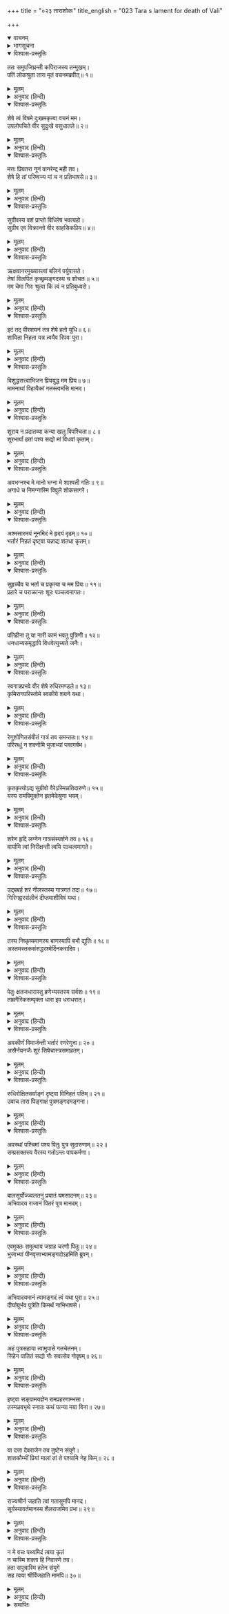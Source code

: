 +++
title = "०२३ ताराशोकः"
title_english = "023 Tara s lament for death of Vali"

+++
<details open><summary>वाचनम्</summary>
<div caption="श्रीराम-हरिसीताराममूर्ति-घनपाठिभ्यां वचनम्" class="audioEmbed" src="https://archive.org/download/Ramayana-recitation-Sriram-harisItArAmamUrti-Ghanapaati-v2/Kanda_4/Kanda_4_KSK-023-Tharayaha_Shokaha.mp3"></div>
</details>

<details><summary>भागसूचना</summary>

23. ताराका विलाप
</details>

<details open><summary>विश्वास-प्रस्तुतिः</summary>

ततः समुपजिघ्रन्ती कपिराजस्य तन्मुखम्।  
पतिं लोकश्रुता तारा मृतं वचनमब्रवीत्॥ १॥
</details>

<details><summary>मूलम्</summary>

ततः समुपजिघ्रन्ती कपिराजस्य तन्मुखम्।  
पतिं लोकश्रुता तारा मृतं वचनमब्रवीत्॥ १॥
</details>

<details><summary>अनुवाद (हिन्दी)</summary>

उस समय वानरराजका मुख सूँघती हुई लोकविख्यात ताराने रोकर अपने मृत पतिसे इस प्रकार कहा—॥ १॥
</details>

<details open><summary>विश्वास-प्रस्तुतिः</summary>

शेषे त्वं विषमे दुःखमकृत्वा वचनं मम।  
उपलोपचिते वीर सुदुःखे वसुधातले॥ २॥
</details>

<details><summary>मूलम्</summary>

शेषे त्वं विषमे दुःखमकृत्वा वचनं मम।  
उपलोपचिते वीर सुदुःखे वसुधातले॥ २॥
</details>

<details><summary>अनुवाद (हिन्दी)</summary>

‘वीर! दुःखकी बात है कि आपने मेरी बात नहीं मानी और अब आप प्रस्तरसे पूर्ण अत्यन्त दुःखदायक और ऊँचे-नीचे भूतलपर शयन कर रहे हैं॥ २॥
</details>

<details open><summary>विश्वास-प्रस्तुतिः</summary>

मत्तः प्रियतरा नूनं वानरेन्द्र मही तव।  
शेषे हि तां परिष्वज्य मां च न प्रतिभाषसे॥ ३॥
</details>

<details><summary>मूलम्</summary>

मत्तः प्रियतरा नूनं वानरेन्द्र मही तव।  
शेषे हि तां परिष्वज्य मां च न प्रतिभाषसे॥ ३॥
</details>

<details><summary>अनुवाद (हिन्दी)</summary>

‘वानरराज! निश्चय ही यह पृथ्वी आपको मुझसे भी बढ़कर प्रिय है, तभी तो आप इसका आलिङ्गन करके सो रहे हैं और मुझसे बाततक नहीं करते॥ ३॥
</details>

<details open><summary>विश्वास-प्रस्तुतिः</summary>

सुग्रीवस्य वशं प्राप्तो विधिरेष भवत्यहो।  
सुग्रीव एव विक्रान्तो वीर साहसिकप्रिय॥ ४॥
</details>

<details><summary>मूलम्</summary>

सुग्रीवस्य वशं प्राप्तो विधिरेष भवत्यहो।  
सुग्रीव एव विक्रान्तो वीर साहसिकप्रिय॥ ४॥
</details>

<details><summary>अनुवाद (हिन्दी)</summary>

‘वीर! साहसपूर्ण कार्योंसे प्रेम रखनेवाले वानरराज! यह श्रीरामरूपी विधाता सुग्रीवके वशमें हो गया है (—आपके नहीं) यह बड़े आश्चर्यकी बात है, अतः अब इस राज्यपर सुग्रीव ही पराक्रमी राजाके रूपमें आसीन होंगे॥ ४॥
</details>

<details open><summary>विश्वास-प्रस्तुतिः</summary>

ऋक्षवानरमुख्यास्त्वां बलिनं पर्युपासते।  
तेषां विलपितं कृच्छ्रमङ्गदस्य च शोचतः॥ ५॥  
मम चेमा गिरः श्रुत्वा किं त्वं न प्रतिबुध्यसे।
</details>

<details><summary>मूलम्</summary>

ऋक्षवानरमुख्यास्त्वां बलिनं पर्युपासते।  
तेषां विलपितं कृच्छ्रमङ्गदस्य च शोचतः॥ ५॥  
मम चेमा गिरः श्रुत्वा किं त्वं न प्रतिबुध्यसे।
</details>

<details><summary>अनुवाद (हिन्दी)</summary>

‘प्राणनाथ! प्रधान-प्रधान भालू और वानर जो आप महावीरकी सेवामें रहा करते थे, इस समय बड़े दुःखसे विलाप कर रहे हैं। बेटा अङ्गद भी शोकमें पड़ा है। उन वानरोंका दुःखमय विलाप, अङ्गदका शोकोद‍्गार तथा मेरी यह अनुनय-विनयभरी वाणी सुनकर भी आप जागते क्यों नहीं हैं?॥ ५ १/२॥
</details>

<details open><summary>विश्वास-प्रस्तुतिः</summary>

इदं तद् वीरशयनं तत्र शेषे हतो युधि॥ ६॥  
शायिता निहता यत्र त्वयैव रिपवः पुरा।
</details>

<details><summary>मूलम्</summary>

इदं तद् वीरशयनं तत्र शेषे हतो युधि॥ ६॥  
शायिता निहता यत्र त्वयैव रिपवः पुरा।
</details>

<details><summary>अनुवाद (हिन्दी)</summary>

‘यही वह वीर-शय्या है, जिसपर पूर्वकालमें आपने ही बहुत-से शत्रुओंको मारकर सुलाया था, किंतु आज स्वयं ही युद्धमें मारे जाकर आप इसपर शयन कर रहे हैं॥
</details>

<details open><summary>विश्वास-प्रस्तुतिः</summary>

विशुद्धसत्त्वाभिजन प्रिययुद्ध मम प्रिय॥ ७॥  
मामनाथां विहायैकां गतस्त्वमसि मानद।
</details>

<details><summary>मूलम्</summary>

विशुद्धसत्त्वाभिजन प्रिययुद्ध मम प्रिय॥ ७॥  
मामनाथां विहायैकां गतस्त्वमसि मानद।
</details>

<details><summary>अनुवाद (हिन्दी)</summary>

‘विशुद्ध बलशाली कुलमें उत्पन्न युद्धप्रेमी तथा दूसरोंको मान देनेवाले मेरे प्रियतम! तुम मुझ अनाथाको अकेली छोड़कर कहाँ चले गये?॥ ७ १/२॥
</details>

<details open><summary>विश्वास-प्रस्तुतिः</summary>

शूराय न प्रदातव्या कन्या खलु विपश्चिता॥ ८॥  
शूरभार्यां हतां पश्य सद्यो मां विधवां कृताम्।
</details>

<details><summary>मूलम्</summary>

शूराय न प्रदातव्या कन्या खलु विपश्चिता॥ ८॥  
शूरभार्यां हतां पश्य सद्यो मां विधवां कृताम्।
</details>

<details><summary>अनुवाद (हिन्दी)</summary>

‘निश्चय ही बुद्धिमान् पुरुषको चाहिये कि वह अपनी कन्या किसी शूरवीरके हाथमें न दे। देखो, मैं शूरवीरकी पत्नी होनेके कारण तत्काल विधवा बना दी गयी और इस प्रकार सर्वथा मारी गयी॥ ८ १/२॥
</details>

<details open><summary>विश्वास-प्रस्तुतिः</summary>

अवभग्नश्च मे मानो भग्ना मे शाश्वती गतिः॥ ९॥  
अगाधे च निमग्नास्मि विपुले शोकसागरे।
</details>

<details><summary>मूलम्</summary>

अवभग्नश्च मे मानो भग्ना मे शाश्वती गतिः॥ ९॥  
अगाधे च निमग्नास्मि विपुले शोकसागरे।
</details>

<details><summary>अनुवाद (हिन्दी)</summary>

‘राजरानी होनेका जो मेरा अभिमान था, वह भङ्ग हो गया। नित्य-निरन्तर सुख पानेकी मेरी आशा नष्ट हो गयी तथा मैं अगाध एवं विशाल शोकसमुद्रमें डूब गयी हूँ॥ ९ १/२॥
</details>

<details open><summary>विश्वास-प्रस्तुतिः</summary>

अश्मसारमयं नूनमिदं मे हृदयं दृढम्॥ १०॥  
भर्तारं निहतं दृष्ट्वा यन्नाद्य शतधा कृतम्।
</details>

<details><summary>मूलम्</summary>

अश्मसारमयं नूनमिदं मे हृदयं दृढम्॥ १०॥  
भर्तारं निहतं दृष्ट्वा यन्नाद्य शतधा कृतम्।
</details>

<details><summary>अनुवाद (हिन्दी)</summary>

‘निश्चय ही यह मेरा कठोर हृदय लोहेका बना हुआ है। तभी तो अपने स्वामीको मारा गया देखकर इसके सैकड़ों टुकड़े नहीं हो जाते॥ १० १/२॥
</details>

<details open><summary>विश्वास-प्रस्तुतिः</summary>

सुहृच्चैव च भर्ता च प्रकृत्या च मम प्रियः॥ ११॥  
प्रहारे च पराक्रान्तः शूरः पञ्चत्वमागतः।
</details>

<details><summary>मूलम्</summary>

सुहृच्चैव च भर्ता च प्रकृत्या च मम प्रियः॥ ११॥  
प्रहारे च पराक्रान्तः शूरः पञ्चत्वमागतः।
</details>

<details><summary>अनुवाद (हिन्दी)</summary>

‘हाय! जो मेरे सुहृद्, स्वामी और स्वभावसे ही प्रिय थे तथा संग्राममें महान् पराक्रम प्रकट करनेवाले शूरवीर थे, वे संसारसे चल बसे॥ ११ १/२॥
</details>

<details open><summary>विश्वास-प्रस्तुतिः</summary>

पतिहीना तु या नारी कामं भवतु पुत्रिणी॥ १२॥  
धनधान्यसमृद्धापि विधवेत्युच्यते जनैः।
</details>

<details><summary>मूलम्</summary>

पतिहीना तु या नारी कामं भवतु पुत्रिणी॥ १२॥  
धनधान्यसमृद्धापि विधवेत्युच्यते जनैः।
</details>

<details><summary>अनुवाद (हिन्दी)</summary>

‘पतिहीन नारी भले ही पुत्रवती एवं धन-धान्यसे समृद्ध भी हो, किन्तु लोग उसे विधवा ही कहते हैं॥ १२ १/२॥
</details>

<details open><summary>विश्वास-प्रस्तुतिः</summary>

स्वगात्रप्रभवे वीर शेषे रुधिरमण्डले॥ १३॥  
कृमिरागपरिस्तोमे स्वकीये शयने यथा।
</details>

<details><summary>मूलम्</summary>

स्वगात्रप्रभवे वीर शेषे रुधिरमण्डले॥ १३॥  
कृमिरागपरिस्तोमे स्वकीये शयने यथा।
</details>

<details><summary>अनुवाद (हिन्दी)</summary>

‘वीर! अपने ही शरीरसे प्रकट हुई रक्तराशिमें आप उसी तरह शयन करते हैं, जैसे पहले इन्द्रगोप नामक कीड़ेके-से रंगवाले बिछौनेसे युक्त अपने पलंगपर सोया करते थे॥ १३ १/२॥
</details>

<details open><summary>विश्वास-प्रस्तुतिः</summary>

रेणुशोणितसंवीतं गात्रं तव समन्ततः॥ १४॥  
परिरब्धुं न शक्नोमि भुजाभ्यां प्लवगर्षभ।
</details>

<details><summary>मूलम्</summary>

रेणुशोणितसंवीतं गात्रं तव समन्ततः॥ १४॥  
परिरब्धुं न शक्नोमि भुजाभ्यां प्लवगर्षभ।
</details>

<details><summary>अनुवाद (हिन्दी)</summary>

‘वानरश्रेष्ठ! आपका सारा शरीर धूल और रक्तसे लथपथ हो रहा है; इसलिये मैं अपनी दोनों भुजाओंसे आपका आलिङ्गन नहीं कर पाती॥ १४ १/२॥
</details>

<details open><summary>विश्वास-प्रस्तुतिः</summary>

कृतकृत्योऽद्य सुग्रीवो वैरेऽस्मिन्नतिदारुणे॥ १५॥  
यस्य रामविमुक्तेन हृतमेकेषुणा भयम्।
</details>

<details><summary>मूलम्</summary>

कृतकृत्योऽद्य सुग्रीवो वैरेऽस्मिन्नतिदारुणे॥ १५॥  
यस्य रामविमुक्तेन हृतमेकेषुणा भयम्।
</details>

<details><summary>अनुवाद (हिन्दी)</summary>

‘इस अत्यन्त भयंकर वैरमें आज सुग्रीव कृतकृत्य हो गये। श्रीरामके छोड़े हुए एक ही बाणने उनका सारा भय हर लिया॥ १५ १/२॥
</details>

<details open><summary>विश्वास-प्रस्तुतिः</summary>

शरेण हृदि लग्नेन गात्रसंस्पर्शने तव॥ १६॥  
वार्यामि त्वां निरीक्षन्ती त्वयि पञ्चत्वमागते।
</details>

<details><summary>मूलम्</summary>

शरेण हृदि लग्नेन गात्रसंस्पर्शने तव॥ १६॥  
वार्यामि त्वां निरीक्षन्ती त्वयि पञ्चत्वमागते।
</details>

<details><summary>अनुवाद (हिन्दी)</summary>

‘आपकी छातीमें जो बाण धँसा हुआ है; वह मुझे आपके शरीरका आलिङ्गन करनेसे रोक रहा है, इस कारण आपकी मृत्यु हो जानेपर भी मैं चुपचाप देख रही हूँ (आपको हृदयसे लगा नहीं पाती)’॥ १६ १/२॥
</details>

<details open><summary>विश्वास-प्रस्तुतिः</summary>

उद्बबर्ह शरं नीलस्तस्य गात्रगतं तदा॥ १७॥  
गिरिगह्वरसंलीनं दीप्तमाशीविषं यथा।
</details>

<details><summary>मूलम्</summary>

उद्बबर्ह शरं नीलस्तस्य गात्रगतं तदा॥ १७॥  
गिरिगह्वरसंलीनं दीप्तमाशीविषं यथा।
</details>

<details><summary>अनुवाद (हिन्दी)</summary>

उस समय नीलने वालीके शरीरमें धँसे हुए उस बाणको निकाला, मानो पर्वतकी कन्दरामें छिपे हुए प्रज्वलित मुखवाले विषधर सर्पको वहाँसे निकाला गया हो॥ १७ १/२॥
</details>

<details open><summary>विश्वास-प्रस्तुतिः</summary>

तस्य निष्कृष्यमाणस्य बाणस्यापि बभौ द्युतिः॥ १८॥  
अस्तमस्तकसंरुद्धरश्मेर्दिनकरादिव।
</details>

<details><summary>मूलम्</summary>

तस्य निष्कृष्यमाणस्य बाणस्यापि बभौ द्युतिः॥ १८॥  
अस्तमस्तकसंरुद्धरश्मेर्दिनकरादिव।
</details>

<details><summary>अनुवाद (हिन्दी)</summary>

वालीके शरीरसे निकाले जाते हुए उस बाणकी कान्ति अस्ताचलके शिखरपर अवरुद्ध किरणोंवाले सूर्यकी प्रभाके समान जान पड़ती थी॥ १८ १/२॥
</details>

<details open><summary>विश्वास-प्रस्तुतिः</summary>

पेतुः क्षतजधारास्तु व्रणेभ्यस्तस्य सर्वशः॥ १९॥  
ताम्रगैरिकसम्पृक्ता धारा इव धराधरात्।
</details>

<details><summary>मूलम्</summary>

पेतुः क्षतजधारास्तु व्रणेभ्यस्तस्य सर्वशः॥ १९॥  
ताम्रगैरिकसम्पृक्ता धारा इव धराधरात्।
</details>

<details><summary>अनुवाद (हिन्दी)</summary>

बाणके निकाल लिये जानेपर वालीके शरीरके सभी घावोंसे खूनकी धाराएँ गिरने लगीं, मानो किसी पर्वतसे लाल गेरूमिश्रित जलकी धाराएँ बह रही हों॥ १९ १/२॥
</details>

<details open><summary>विश्वास-प्रस्तुतिः</summary>

अवकीर्णं विमार्जन्ती भर्तारं रणरेणुना॥ २०॥  
अस्रैर्नयनजैः शूरं सिषेचास्त्रसमाहतम्।
</details>

<details><summary>मूलम्</summary>

अवकीर्णं विमार्जन्ती भर्तारं रणरेणुना॥ २०॥  
अस्रैर्नयनजैः शूरं सिषेचास्त्रसमाहतम्।
</details>

<details><summary>अनुवाद (हिन्दी)</summary>

वालीका शरीर रणभूमिकी धूलसे भर गया था। उस समय तारा बाणसे आहत हुए अपने शूरवीर स्वामीके उस शरीरको पोंछती हुई उन्हें नेत्रोंके अश्रुजलसे सींचने लगी॥ २० १/२॥
</details>

<details open><summary>विश्वास-प्रस्तुतिः</summary>

रुधिरोक्षितसर्वाङ्गं दृष्ट्वा विनिहतं पतिम्॥ २१॥  
उवाच तारा पिङ्गाक्षं पुत्रमङ्गदमङ्गना।
</details>

<details><summary>मूलम्</summary>

रुधिरोक्षितसर्वाङ्गं दृष्ट्वा विनिहतं पतिम्॥ २१॥  
उवाच तारा पिङ्गाक्षं पुत्रमङ्गदमङ्गना।
</details>

<details><summary>अनुवाद (हिन्दी)</summary>

अपने मारे गये पतिके सारे अङ्गोंको रक्तसे भीगा हुआ देख वालि-पत्नी ताराने अपने भूरे नेत्रोंवाले पुत्र अङ्गदसे कहा—॥ २१ १/२॥
</details>

<details open><summary>विश्वास-प्रस्तुतिः</summary>

अवस्थां पश्चिमां पश्य पितुः पुत्र सुदारुणाम्॥ २२॥  
सम्प्रसक्तस्य वैरस्य गतोऽन्तः पापकर्मणा।
</details>

<details><summary>मूलम्</summary>

अवस्थां पश्चिमां पश्य पितुः पुत्र सुदारुणाम्॥ २२॥  
सम्प्रसक्तस्य वैरस्य गतोऽन्तः पापकर्मणा।
</details>

<details><summary>अनुवाद (हिन्दी)</summary>

‘बेटा! देखो, तुम्हारे पिताकी अन्तिम अवस्था कितनी भयंकर है। ये इस समय पूर्व पापके कारण प्राप्त हुए वैरसे पार हो चुके हैं॥ २२ १/२॥
</details>

<details open><summary>विश्वास-प्रस्तुतिः</summary>

बालसूर्योज्ज्वलतनुं प्रयातं यमसादनम्॥ २३॥  
अभिवादय राजानं पितरं पुत्र मानदम्।
</details>

<details><summary>मूलम्</summary>

बालसूर्योज्ज्वलतनुं प्रयातं यमसादनम्॥ २३॥  
अभिवादय राजानं पितरं पुत्र मानदम्।
</details>

<details><summary>अनुवाद (हिन्दी)</summary>

‘वत्स! प्रातःकालके सूर्यकी भाँति अरुण गौर शरीरवाले तुम्हारे पिता राजा वाली अब यमलोकको जा पहुँचे। ये तुम्हें बड़ा आदर देते थे। तुम इनके चरणोंमें प्रणाम करो’॥
</details>

<details open><summary>विश्वास-प्रस्तुतिः</summary>

एवमुक्तः समुत्थाय जग्राह चरणौ पितुः॥ २४॥  
भुजाभ्यां पीनवृत्ताभ्यामङ्गदोऽहमिति ब्रुवन्।
</details>

<details><summary>मूलम्</summary>

एवमुक्तः समुत्थाय जग्राह चरणौ पितुः॥ २४॥  
भुजाभ्यां पीनवृत्ताभ्यामङ्गदोऽहमिति ब्रुवन्।
</details>

<details><summary>अनुवाद (हिन्दी)</summary>

माताके ऐसा कहनेपर अङ्गदने उठकर अपनी मोटी और गोलाकार भुजाओंद्वारा पिताके दोनों पैर पकड़ लिये और प्रणाम करते हुए कहा—‘पिताजी! मैं अङ्गद हूँ’॥
</details>

<details open><summary>विश्वास-प्रस्तुतिः</summary>

अभिवादयमानं त्वामङ्गदं त्वं यथा पुरा॥ २५॥  
दीर्घायुर्भव पुत्रेति किमर्थं नाभिभाषसे।
</details>

<details><summary>मूलम्</summary>

अभिवादयमानं त्वामङ्गदं त्वं यथा पुरा॥ २५॥  
दीर्घायुर्भव पुत्रेति किमर्थं नाभिभाषसे।
</details>

<details><summary>अनुवाद (हिन्दी)</summary>

तब तारा फिर कहने लगी— ‘प्राणनाथ! कुमार अङ्गद पहलेकी ही भाँति आज भी आपके चरणोंमें प्रणाम करता है, किंतु आप इसे ‘चिरंजीवी रहो बेटा’ ऐसा कहकर आशीर्वाद क्यों नहीं देते हैं?॥ २५ १/२॥
</details>

<details open><summary>विश्वास-प्रस्तुतिः</summary>

अहं पुत्रसहाया त्वामुपासे गतचेतनम्।  
सिंहेन पातितं सद्यो गौः सवत्सेव गोवृषम्॥ २६॥
</details>

<details><summary>मूलम्</summary>

अहं पुत्रसहाया त्वामुपासे गतचेतनम्।  
सिंहेन पातितं सद्यो गौः सवत्सेव गोवृषम्॥ २६॥
</details>

<details><summary>अनुवाद (हिन्दी)</summary>

‘जैसे कोई बछड़ेसहित गाय सिंहके द्वारा तत्काल मार गिराये हुए साँड़के पास खड़ी हो, उसी प्रकार पुत्रसहित मैं प्राणहीन हुए आपकी सेवामें बैठी हूँ॥ २६॥
</details>

<details open><summary>विश्वास-प्रस्तुतिः</summary>

इष्ट्वा सङ्ग्रामयज्ञेन रामप्रहरणाम्भसा।  
तस्मन्नवभृथे स्नातः कथं पत्न्या मया विना॥ २७॥
</details>

<details><summary>मूलम्</summary>

इष्ट्वा सङ्ग्रामयज्ञेन रामप्रहरणाम्भसा।  
तस्मन्नवभृथे स्नातः कथं पत्न्या मया विना॥ २७॥
</details>

<details><summary>अनुवाद (हिन्दी)</summary>

‘आपने युद्धरूपी यज्ञका अनुष्ठान करके श्रीरामके बाणरूपी जलसे मुझ पत्नीके बिना अकेले ही अवभृथस्नान कैसे कर लिया?॥ २७॥
</details>

<details open><summary>विश्वास-प्रस्तुतिः</summary>

या दत्ता देवराजेन तव तुष्टेन संयुगे।  
शातकौम्भीं प्रियां मालां तां ते पश्यामि नेह किम्॥ २८॥
</details>

<details><summary>मूलम्</summary>

या दत्ता देवराजेन तव तुष्टेन संयुगे।  
शातकौम्भीं प्रियां मालां तां ते पश्यामि नेह किम्॥ २८॥
</details>

<details><summary>अनुवाद (हिन्दी)</summary>

‘युद्धमें आपसे संतुष्ट हुए देवराज इन्द्रने आपको जो सोनेकी प्रिय माला दे रखी थी, उसे मैं इस समय आपके गलेमें क्यों नहीं देखती हूँ?॥ २८॥
</details>

<details open><summary>विश्वास-प्रस्तुतिः</summary>

राज्यश्रीर्न जहाति त्वां गतासुमपि मानद।  
सूर्यस्यावर्तमानस्य शैलराजमिव प्रभा॥ २९॥
</details>

<details><summary>मूलम्</summary>

राज्यश्रीर्न जहाति त्वां गतासुमपि मानद।  
सूर्यस्यावर्तमानस्य शैलराजमिव प्रभा॥ २९॥
</details>

<details><summary>अनुवाद (हिन्दी)</summary>

‘दूसरोंको मान देनेवाले वानरराज! प्राणहीन हो जानेपर भी आपको राज्यलक्ष्मी उसी प्रकार नहीं छोड़ रही है, जैसे चारों ओर चक्कर लगानेवाले सूर्यदेवकी प्रभा गिरिराज मेरुको कभी नहीं छोड़ती है॥ २९॥
</details>

<details open><summary>विश्वास-प्रस्तुतिः</summary>

न मे वचः पथ्यमिदं त्वया कृतं  
न चास्मि शक्ता हि निवारणे तव।  
हता सपुत्रास्मि हतेन संयुगे  
सह त्वया श्रीर्विजहाति मामपि॥ ३०॥
</details>

<details><summary>मूलम्</summary>

न मे वचः पथ्यमिदं त्वया कृतं  
न चास्मि शक्ता हि निवारणे तव।  
हता सपुत्रास्मि हतेन संयुगे  
सह त्वया श्रीर्विजहाति मामपि॥ ३०॥
</details>

<details><summary>अनुवाद (हिन्दी)</summary>

‘मैंने आपके हितकी बात कही थी; परंतु आपने उसे नहीं स्वीकार किया। मैं भी आपको रोक रखनेमें समर्थ न हो सकी। इसका फल यह हुआ कि आप युद्धमें मारे गये। आपके मारे जानेसे मैं भी अपने पुत्रसहित मारी गयी। अब लक्ष्मी आपके साथ ही मुझे और मेरे पुत्रको भी छोड़ रही है’॥ ३०॥
</details>

<details><summary>समाप्तिः</summary>

इत्यार्षे श्रीमद्रामायणे वाल्मीकीये आदिकाव्ये किष्किन्धाकाण्डे त्रयोविंशः सर्गः॥ २३॥  
इस प्रकार श्रीवाल्मीकिनिर्मित आर्षरामायण आदिकाव्यके किष्किन्धाकाण्डमें तेईसवाँ सर्ग पूरा हुआ॥ २३॥
</details>

